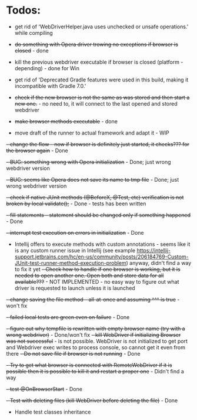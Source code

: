 # Todos:

- get rid of 'WebDriverHelper.java uses unchecked or unsafe operations.' while compiling
  
- ~~do something with Opera driver trowing no exceptions if browser is closed~~ - done
  
- kill the previous webdriver executable if browser is closed (platform - depending) - done for Win
  
- get rid of 'Deprecated Gradle features were used in this build, making it incompatible with Gradle 7.0.'
  
- ~~check if the new browser is not the same as was stored and then start a new one.~~ - no need to, it will connect to the last opened and stored webdriver
  
- ~~make browser methods executable~~  - done
  
- move draft of the runner to actual framework and adapt it - WIP
  
~~- change the flow - now if browser is definitely just started, it checks??? for the browser again~~ - Done

~~- BUG: something wrong with Opera initialization~~ - Done; just wrong webdriver version
  
~~- BUG: seems like Opera does not save its name to tmp file~~ - Done; just wrong webdriver version
  
~~- check if native JUnit methods (@BeforeX, @Test, etc) verification is not broken by local validate();~~ - Done - 
tests has been written

~~- fill statements - statement should be changed only if something happened~~ - Done
  
~~- interrupt test execution on errors in initialization~~ - Done
  
- Intellij offers to execute methods with custom annotations - seems like it is any custom runner issue in Intellij 
  (see example https://intellij-support.jetbrains.com/hc/en-us/community/posts/206184769-Custom-JUnit-test-runner-method-execution-problem)
  anyway, didn't find a way to fix it yet
~~- Check how to handle if one browser is working, but it is needed to open another one. Open both and store data for all
  available???~~ - NOT IMPLEMENTED  - no easy way to figure out what driver is requested to launch unless it is launched
  
~~- change saving the file method - all-at-once and assuming ^^^ is true~~ - won't fix
  
~~- failed local tests are green even on failure~~ - Done
  
~~- figure out why tempfile is rewritten with empty browser name (try with a wrong webdriver)~~ - Done/won't fix
  ~~- kill WebDriver if initializing Browser was not successful~~ - is not possible. WebDriver is not initialized to 
  get port and Webdriver exec writes to process console, so cannot get it even from there
  ~~- Do not save file if browser is not running~~ - Done
  
~~- Try to get what browser is connected with RemoteWebDriver if it is possible then it is possible to kill it and 
restart a proper one~~ - Didn't find a way

~~- test @OnBrowserStart~~ - Done

~~- Test with deleting files (kill WebDriver before deleting the file)~~ - Done

- Handle test classes inheritance